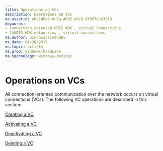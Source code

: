 ```yaml
---
title: Operations on VCs
description: Operations on VCs
ms.assetid: eba106e2-0c7a-46d2-abc8-9f067ec83218
keywords:
- connection-oriented NDIS WDK , virtual connections
- CoNDIS WDK networking , virtual connections
ms.author: windowsdriverdev
ms.date: 04/20/2017
ms.topic: article
ms.prod: windows-hardware
ms.technology: windows-devices
---
```


# Operations on VCs





All connection-oriented communication over the network occurs on virtual connections (VCs). The following VC operations are described in this section:

[Creating a VC](creating-a-vc.md)

[Activating a VC](activating-a-vc.md)

[Deactivating a VC](deactivating-a-vc.md)

[Deleting a VC](deleting-a-vc.md)

 

 





